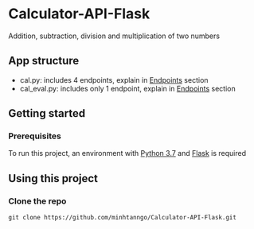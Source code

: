 # Calculator-API-Flask
Addition, subtraction, division and multiplication of two numbers 

## App structure 
- cal.py: includes 4 endpoints, explain in [Endpoints](#endpoints) section
- cal_eval.py: includes only 1 endpoint, explain in [Endpoints](#endpoints) section

## Getting started 
### Prerequisites 
To run this project, an environment with [Python 3.7](https://wiki.python.org/moin/BeginnersGuide/Download) and [Flask](http://flask.pocoo.org/docs/1.0/installation/#installation) is required

## Using this project 
### Clone the repo 
```
git clone https://github.com/minhtanngo/Calculator-API-Flask.git
``` 
